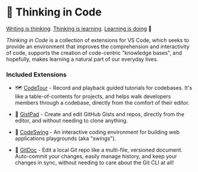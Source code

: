 # 🧠 Thinking in Code

[Writing is thinking](https://alistapart.com/article/writing-is-thinking/). [Thinking is learning](http://worrydream.com/#!/LearnableProgramming). [Learning is doing](https://blog.ncase.me/curse-of-the-chocolate-covered-broccoli-or-emotion-in-learning/) 🙌

_Thinking in Code_ is a collection of extensions for VS Code, which seeks to provide an environment that improves the comprehension and interactivity of code, supports the creation of code-centric "knowledge bases", and hopefully, makes learning a natural part of our everyday lives.

### Included Extensions

- 🗺️ [CodeTour](https://aka.ms/codetour) - Record and playback guided tutorials for codebases. It's like a table-of-contents for projects, and helps walk developers members through a codebase, directly from the comfort of their editor.

- 📘 [GistPad](https://aka.ms/gistpad) - Create and edit GitHub Gists and repos, directly from the editor, and without needing to clone anything.

- 💃 [CodeSwing](https://aka.ms/codeswing) - An interactive coding environment for building web applications playgrounds (aka "swings").

- 📄 [GitDoc](https://aka.ms/gitdoc) - Edit a local Git repo like a multi-file, versioned document. Auto-commit your changes, easily manage history, and keep your changes in sync, without needing to care about the Git CLI at all!